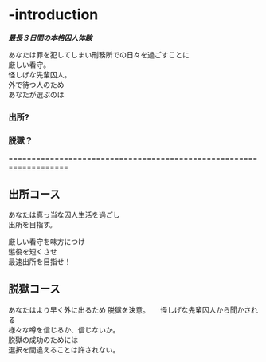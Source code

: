 # -introduction
  
**_最長３日間の本格囚人体験_**  
  
あなたは罪を犯してしまい刑務所での日々を過ごすことに  
厳しい看守。  
怪しげな先輩囚人。   
外で待つ人のため  
あなたが選ぶのは  
### 出所?    
### 脱獄？
   
===================================================================  
  
  
## 出所コース  
  
あなたは真っ当な囚人生活を過ごし  
出所を目指す。  
  
厳しい看守を味方につけ  
懲役を短くさせ  
最速出所を目指せ！   
  
## 脱獄コース  
  
あなたはより早く外に出るため
脱獄を決意。 　
怪しげな先輩囚人から聞かされる    
様々な噂を信じるか、信じないか。  
脱獄の成功のためには  
選択を間違えることは許されない。  
